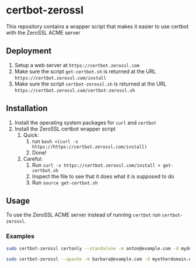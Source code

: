 certbot-zerossl
===============

This repository contains a wrapper script that makes it easier to use certbot
with the ZeroSSL ACME server

Deployment
----------

1. Setup a web server at `https://certbot.zerossl.com`
2. Make sure the script `get-certbot.sh` is returned at the URL 
   `https://certbot.zerossl.com/install`
3. Make sure the script `certbot-zerossl.sh` is returned at the URL 
   `https://certbot.zerossl.com/certbot-zerossl.sh`
   
Installation
------------

1. Install the operating system packages for `curl` and `certbot` 
2. Install the ZeroSSL certbot wrapper script
   1. Quick: 
      1. run `bash <(curl -s https://https://certbot.zerossl.com/install)`
      2. Done!
   2. Careful: 
      1. Run `curl -s https://certbot.zerossl.com/install > get-certbot.sh`
      2. Inspect the file to see that it does what it is supposed to do
      3. Run `source get-certbot.sh`
      
Usage
-----

To use the ZeroSSL ACME server instead of running `certbot` run `certbot-zerossl`.

### Examples

```bash
sudo certbot-zerossl certonly --standalone -m anton@example.com -d mydomain.example.com
```

```bash
sudo certbot-zerossl --apache -m barbara@example.com -d myotherdomain.example.com
```
